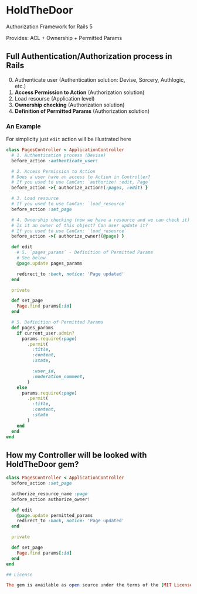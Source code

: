 # HoldTheDoor

Authorization Framework for Rails 5

Provides: ACL + Ownership + Permitted Params

## Full Authentication/Authorization process in Rails

0. Authenticate user (Authentication solution: Devise, Sorcery, Authlogic, etc.)
0. **Access Permission to Action** (Authorization solution)
0. Load resourse (Application level)
0. **Ownership checking** (Authorization solution)
0. **Definition of Permitted Params** (Authorization solution)

### An Example

For simplicity just `edit` action will be illustrated here

```ruby
class PagesController < ApplicationController
  # 1. Authentication process (Devise)
  before_action :authenticate_user!

  # 2. Access Permission to Action
  # Does a user have an access to Action in Controller?
  # If you used to use CanCan: `authorize! :edit, Page`
  before_action ->{ authorize_action!(:pages, :edit) }

  # 3. Load resource
  # If you used to use CanCan: `load_resource`
  before_action :set_page

  # 4. Ownership checking (now we have a resource and we can check it)
  # Is it an owner of this object? Can user update it?
  # If you used to use CanCan: `load_resource`
  before_action ->{ authorize_owner!(@page) }

  def edit
    # 5. `pages_params` - Definition of Permitted Params
    # See below
    @page.update pages_params

    redirect_to :back, notice: 'Page updated'
  end

  private

  def set_page
    Page.find params[:id]
  end

  # 5. Definition of Permitted Params
  def pages_params
    if current_user.admin?
      params.require(:page)
        .permit(
          :title,
          :content,
          :state,

          :user_id,
          :moderation_comment,
        )
    else
      params.require(:page)
        .permit(
          :title,
          :content,
          :state
        )
    end
  end
end
```

## How my Controller will be looked with HoldTheDoor gem?


```ruby
class PagesController < ApplicationController
  before_action :set_page

  authorize_resource_name :page
  before_action authorize_owner!

  def edit
    @page.update permitted_params
    redirect_to :back, notice: 'Page updated'
  end

  private

  def set_page
    Page.find params[:id]
  end
end

## License

The gem is available as open source under the terms of the [MIT License](http://opensource.org/licenses/MIT).

